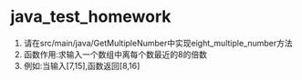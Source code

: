 # java_test_homework

1. 请在src/main/java/GetMultipleNumber中实现eight_multiple_number方法
2. 函数作用:求输入一个数组中离每个数最近的8的倍数
3. 例如:当输入[7,15],函数返回[8,16]